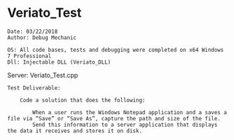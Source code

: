 # Veriato_Test


	Date: 03/22/2018
	Author: Debug Mechanic
  
	OS: All code bases, tests and debugging were completed on x64 Windows 7 Professional
	Dll: Injectable DLL (Veriato_DLL)
  Server: Veriato_Test.cpp

	Test Deliverable:

		Code a solution that does the following:

			When a user runs the Windows Notepad application and a saves a file via “Save” or “Save As”, capture the path and size of the file. 
			Send this information to a server application that displays the data it receives and stores it on disk.

